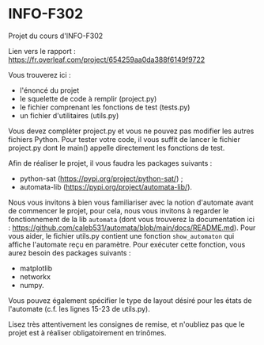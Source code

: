 # INFO-F302
Projet du cours d'INFO-F302

Lien vers le rapport : 
https://fr.overleaf.com/project/654259aa0da388f6149f9722

Vous trouverez ici :
- l'énoncé du projet
- le squelette de code à remplir (project.py)
- le fichier comprenant les fonctions de test (tests.py)
- un fichier d'utilitaires (utils.py)

Vous devez compléter project.py et vous ne pouvez pas modifier les autres fichiers Python. Pour tester votre code, il vous suffit de lancer le fichier project.py dont le main() appelle directement les fonctions de test.

Afin de réaliser le projet, il vous faudra les packages suivants :
- python-sat (https://pypi.org/project/python-sat/) ;
- automata-lib (https://pypi.org/project/automata-lib/).

Nous vous invitons à bien vous familiariser avec la notion d'automate avant de commencer le projet, pour cela, nous vous invitons à regarder le fonctionnement de la lib `automata` (dont vous trouverez la documentation ici : https://github.com/caleb531/automata/blob/main/docs/README.md). Pour vous aider, le fichier utils.py contient une fonction `show_automaton` qui affiche l'automate reçu en paramètre. Pour exécuter cette fonction, vous aurez besoin des packages suivants :
- matplotlib 
- networkx 
- numpy.
  
Vous pouvez également spécifier le type de layout désiré pour les états de l'automate (c.f. les lignes 15-23 de utils.py).

Lisez très attentivement les consignes de remise, et n'oubliez pas que le projet est à réaliser obligatoirement en trinômes.
